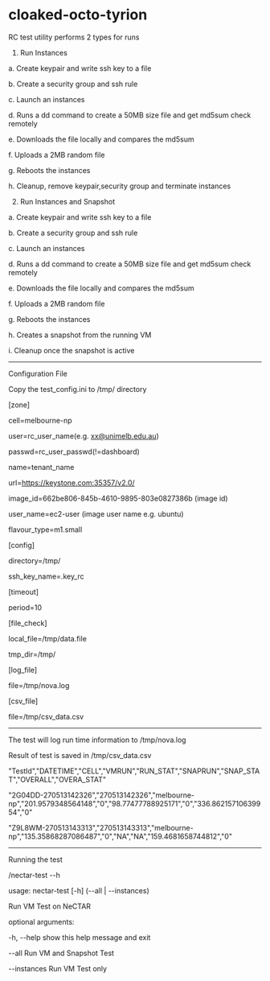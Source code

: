 cloaked-octo-tyrion
===================
RC test utility performs 2 types for runs

1. Run Instances


  a. Create keypair and write ssh key to a file

  b. Create a security group and ssh rule

  c. Launch an instances

  d. Runs a dd command to create a 50MB size file and get md5sum check remotely

  e. Downloads the file locally and compares the md5sum

  f. Uploads a 2MB random file

  g. Reboots the instances

  h. Cleanup, remove keypair,security group and terminate instances
  


2. Run Instances and Snapshot

  a. Create keypair and write ssh key to a file

  b. Create a security group and ssh rule

  c. Launch an instances

  d. Runs a dd command to create a 50MB size file and get md5sum check remotely

  e. Downloads the file locally and compares the md5sum

  f. Uploads a 2MB random file

  g. Reboots the instances

  h. Creates a snapshot from the running VM

  i. Cleanup once the snapshot is active
  


________________________________________________________________________________________________________________________

Configuration File

Copy the test_config.ini to /tmp/ directory


[zone]

cell=melbourne-np

user=rc_user_name(e.g. xx@unimelb.edu.au)

passwd=rc_user_passwd(!=dashboard)

name=tenant_name

url=https://keystone.com:35357/v2.0/

image_id=662be806-845b-4610-9895-803e0827386b (image id)

user_name=ec2-user (image user name e.g. ubuntu)

flavour_type=m1.small

[config]

directory=/tmp/

ssh_key_name=.key_rc

[timeout]

period=10

[file_check]

local_file=/tmp/data.file

tmp_dir=/tmp/

[log_file]

file=/tmp/nova.log

[csv_file]

file=/tmp/csv_data.csv


-----------------------------------------------------------------------------------------------------------------------

The test will log run time information to /tmp/nova.log

Result of test is saved in /tmp/csv_data.csv

"TestId","DATETIME","CELL","VMRUN","RUN_STAT","SNAPRUN","SNAP_STAT","OVERALL","OVERA_STAT"

"2G04DD-270513142326","270513142326","melbourne-np","201.9579348564148","0","98.77477788925171","0","336.86215710639954","0"


"Z9L8WM-270513143313","270513143313","melbourne-np","135.35868287086487","0","NA","NA","159.4681658744812","0"




---------------------------------------------------------------------------------------------------------------------

Running the test

/nectar-test --h

usage: nectar-test [-h] (--all | --instances)

Run VM Test on NeCTAR

optional arguments:

-h, --help   show this help message and exit

--all        Run VM and Snapshot Test

--instances  Run VM Test only
